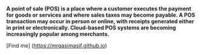 <b>A point of sale (POS) is a place where a customer executes the payment for goods or services and where sales taxes may become payable. 
A POS transaction may occur in person or online, with receipts generated either in print or electronically.
Cloud-based POS systems are becoming increasingly popular among merchants.</b>


[Find me] (https://mrqasimasif.github.io)
